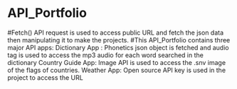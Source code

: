 # API_Portfolio
#Fetch() API request is used to access public URL and fetch the json data then manipulating it to make the projects.
#This API_Portfolio contains three major API apps:
Dictionary App : Phonetics json object is fetched and audio tag is used to access the mp3 audio for each word searched in the dictionary
Country Guide App: Image API is used to access the .snv image of the flags of countries.
Weather App: Open source API key is used in the project to access the URL

